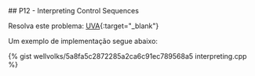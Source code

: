 <div id="interpreting">
 
 </div>
## P12 - Interpreting Control Sequences

Resolva este problema:
[UVA][uva]{:target="_blank"}


Um exemplo de implementação segue abaixo:

{% gist wellvolks/5a8fa5c2872285a2ca6c91ec789568a5 interpreting.cpp %}

[uva]:	https://uva.onlinejudge.org/index.php?option=onlinejudge&page=show_problem&problem=273
